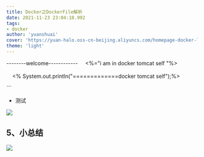 ```yaml
---
title: Docker之DockerFile解析
date: 2021-11-23 23:04:18.992
tags: 
- docker
author: 'yuanshuai'
cover: 'https://yuan-halo.oss-cn-beijing.aliyuncs.com/homepage-docker-logo.png'
theme: 'light'
---
```


--------welcome------------ 
    <%="i am in docker tomcat self "%> 
    <br> 
    <br> 
    <% System.out.println("=============docker tomcat self");%> 
  </body> 
</html> 
```

- 测试

![](https://hexobbblog.oss-cn-beijing.aliyuncs.com/images/docker/69.png)

## 5、小总结

![](https://hexobbblog.oss-cn-beijing.aliyuncs.com/images/docker/70.png)